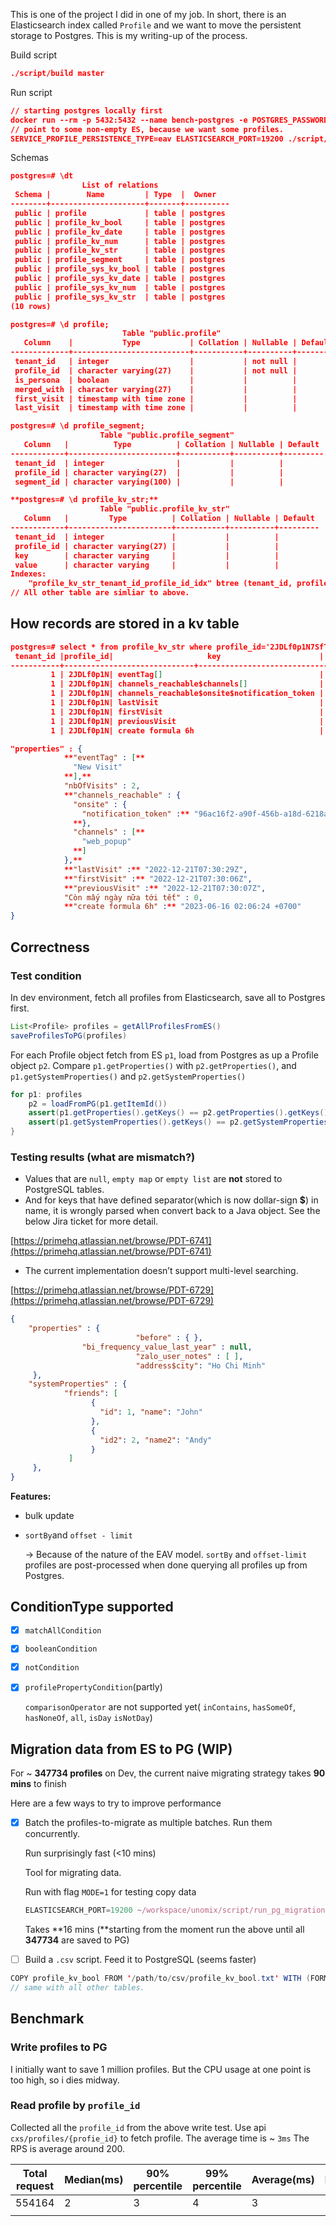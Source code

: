 This is one of the project I did in one of my job. In short, there is an Elasticsearch index called `Profile` and we want to move the persistent storage to Postgres. This is my writing-up of the process.

Build script
```json
./script/build master
```

Run script

```json
// starting postgres locally first
docker run --rm -p 5432:5432 --name bench-postgres -e POSTGRES_PASSWORD=postgres -d postgres
// point to some non-empty ES, because we want some profiles.
SERVICE_PROFILE_PERSISTENCE_TYPE=eav ELASTICSEARCH_PORT=19200 ./script/run master
```

Schemas

```json
postgres=# \dt
                List of relations
 Schema |        Name         | Type  |  Owner
--------+---------------------+-------+----------
 public | profile             | table | postgres
 public | profile_kv_bool     | table | postgres
 public | profile_kv_date     | table | postgres
 public | profile_kv_num      | table | postgres
 public | profile_kv_str      | table | postgres
 public | profile_segment     | table | postgres
 public | profile_sys_kv_bool | table | postgres
 public | profile_sys_kv_date | table | postgres
 public | profile_sys_kv_num  | table | postgres
 public | profile_sys_kv_str  | table | postgres
(10 rows)

postgres=# \d profile;
                         Table "public.profile"
   Column    |           Type           | Collation | Nullable | Default
-------------+--------------------------+-----------+----------+---------
 tenant_id   | integer                  |           | not null |
 profile_id  | character varying(27)    |           | not null |
 is_persona  | boolean                  |           |          |
 merged_with | character varying(27)    |           |          |
 first_visit | timestamp with time zone |           |          |
 last_visit  | timestamp with time zone |           |          |

postgres=# \d profile_segment;
                    Table "public.profile_segment"
   Column   |          Type          | Collation | Nullable | Default
------------+------------------------+-----------+----------+---------
 tenant_id  | integer                |           |          |
 profile_id | character varying(27)  |           |          |
 segment_id | character varying(100) |           |          |

**postgres=# \d profile_kv_str;**
                    Table "public.profile_kv_str"
   Column   |         Type          | Collation | Nullable | Default
------------+-----------------------+-----------+----------+---------
 tenant_id  | integer               |           |          |
 profile_id | character varying(27) |           |          |
 key        | character varying     |           |          |
 value      | character varying     |           |          |
Indexes:
    "profile_kv_str_tenant_id_profile_id_idx" btree (tenant_id, profile_id)
// All other table are simliar to above.
```

## How records are stored in a kv table

```json
postgres=# select * from profile_kv_str where profile_id='2JDLf0p1N7SfT9wLQqSweyVxVJm';
 tenant_id |profile_id|                     key                      | value
-----------+-----------------------------+----------------------------------------------+--------------------------------------
         1 | 2JDLf0p1N| eventTag[]                                   | New Visit
         1 | 2JDLf0p1N| channels_reachable$channels[]                | web_popup
         1 | 2JDLf0p1N| channels_reachable$onsite$notification_token | 96ac16f2-a90f-456b-a18d-6218a91c757e
         1 | 2JDLf0p1N| lastVisit                                    | 2022-12-21T07:30:29Z
         1 | 2JDLf0p1N| firstVisit                                   | 2022-12-21T07:30:06Z
         1 | 2JDLf0p1N| previousVisit                                | 2022-12-21T07:30:07Z
         1 | 2JDLf0p1N| create formula 6h                            | 2023-06-16 02:06:24 +0700
```

```json
"properties" : {
            **"eventTag" : [**
              "New Visit"
            **],**
            "nbOfVisits" : 2,
            **"channels_reachable" : {
              "onsite" : {
                "notification_token" :** "96ac16f2-a90f-456b-a18d-6218a91c757e"
              **},
              "channels" : [**
                "web_popup"
              **]
            },**
            **"lastVisit" :** "2022-12-21T07:30:29Z",
            **"firstVisit" :** "2022-12-21T07:30:06Z",
            **"previousVisit" :** "2022-12-21T07:30:07Z",
            "Còn mấy ngày nữa tới tết" : 0,
            **"create formula 6h" :** "2023-06-16 02:06:24 +0700"
}
```

## Correctness

### Test condition

In dev environment, fetch all profiles from Elasticsearch, save all to Postgres first.

```java
List<Profile> profiles = getAllProfilesFromES()
saveProfilesToPG(profiles)
```

For each Profile object fetch from ES `p1`, load from Postgres as up a Profile object `p2`. Compare `p1.getProperties()` with `p2.getProperties()`, and `p1.getSystemProperties()` and `p2.getSystemProperties()`

```java
for p1: profiles
	p2 = loadFromPG(p1.getItemId())
	assert(p1.getProperties().getKeys() == p2.getProperties().getKeys())
	assert(p1.getSystemProperties().getKeys() == p2.getSystemProperties.getKeys())
}
```

### Testing results (what are mismatch?)

- Values that are `null`, `empty map` or `empty list` are **not** stored to PostgreSQL tables.
- And for keys that have defined separator(which is now dollar-sign **$**) in name, it is wrongly parsed when convert back to a Java object. See the below Jira ticket for more detail.

[https://primehq.atlassian.net/browse/PDT-6741](https://primehq.atlassian.net/browse/PDT-6741)

- The current implementation doesn’t support multi-level searching.

[https://primehq.atlassian.net/browse/PDT-6729](https://primehq.atlassian.net/browse/PDT-6729)

```json
{
	"properties" : {
							"before" : { },
	            "bi_frequency_value_last_year" : null,
							"zalo_user_notes" : [ ],
							"address$city": "Ho Chi Minh"
	 },
	"systemProperties" : {
			"friends": [
			      {
			        "id": 1, "name": "John"
			      },
			      {
			        "id2": 2, "name2": "Andy"
			      }
			 ]
	 },
}
```

**Features:** 

- bulk update
- `sortBy`and `offset - limit`
    
    → Because of the nature of the EAV model. `sortBy` and `offset-limit` profiles are post-processed when done querying all profiles up from Postgres.
    

## ConditionType supported

- [x]  `matchAllCondition`
- [x]  `booleanCondition`
- [x]  `notCondition`
- [x]  `profilePropertyCondition`(partly)
    
    `comparisonOperator` are not supported yet( `inContains`, `hasSomeOf`, `hasNoneOf`, `all`, `isDay` `isNotDay`)
    

## Migration data from ES to PG (WIP)

For ~ **347734 profiles** on Dev, the current naive migrating strategy takes **90 mins** to finish

Here are a few ways to try to improve performance

- [x]  Batch the profiles-to-migrate as multiple batches. Run them concurrently.
    
    Run surprisingly fast (<10 mins)
    
    Tool for migrating data.
    
    Run with flag `MODE=1` for testing copy data
    
    ```jsx
    ELASTICSEARCH_PORT=19200 ~/workspace/unomix/script/run_pg_migration master
    ```
    
    Takes **16 mins (**starting from the moment run the above until all **347734** are saved to PG)
    
- [ ]  Build a `.csv` script. Feed it to PostgreSQL (seems faster)

```java
COPY profile_kv_bool FROM '/path/to/csv/profile_kv_bool.txt' WITH (FORMAT csv);
// same with all other tables.
```

## Benchmark

### Write profiles to PG

I initially want to save 1 million profiles. But the CPU usage at one point is too high, so i dies midway.

<!-- ![Untitled](Migrating%20Profile%20index%20from%20Elasticsearch%20to%20Post%20f933503c419a403ba8f240ecf6a6a196/Untitled.png) -->

<!-- ![Untitled](Migrating%20Profile%20index%20from%20Elasticsearch%20to%20Post%20f933503c419a403ba8f240ecf6a6a196/Untitled%201.png) -->

### Read profile by `profile_id`

Collected all the `profile_id` from the above write test. Use api `cxs/profiles/{profie_id}` to fetch profile. The average time is ~ `3ms` The RPS is average around 200.

| Total request | Median(ms) | 90% percentile | 99% percentile | Average(ms) | Min(ms) | Max(ms) |
| --- | --- | --- | --- | --- | --- | --- |
| 554164 | 2 | 3 | 4 | 3 | 1 | 3 |
|  |  |  |  |  |  |  |
